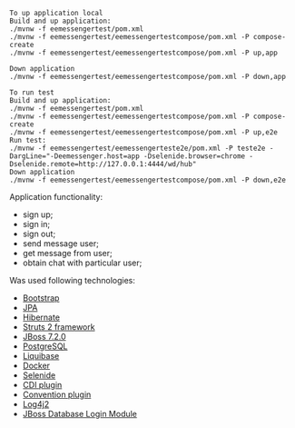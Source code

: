 ```shell script
To up application local 
Build and up application:
./mvnw -f eemessengertest/pom.xml
./mvnw -f eemessengertest/eemessengertestcompose/pom.xml -P compose-create
./mvnw -f eemessengertest/eemessengertestcompose/pom.xml -P up,app

Down application
./mvnw -f eemessengertest/eemessengertestcompose/pom.xml -P down,app

To run test 
Build and up application:
./mvnw -f eemessengertest/pom.xml
./mvnw -f eemessengertest/eemessengertestcompose/pom.xml -P compose-create
./mvnw -f eemessengertest/eemessengertestcompose/pom.xml -P up,e2e
Run test:
./mvnw -f eemessengertest/eemessengerteste2e/pom.xml -P teste2e -DargLine="-Deemessenger.host=app -Dselenide.browser=chrome -Dselenide.remote=http://127.0.0.1:4444/wd/hub"
Down application
./mvnw -f eemessengertest/eemessengertestcompose/pom.xml -P down,e2e
```
Application functionality:
- sign up;
- sign in;
- sign out;
- send message user;
- get message from user;
- obtain chat with particular user;
 
Was used following technologies:
- [Bootstrap]
- [JPA]
- [Hibernate]
- [Struts 2 framework]
- [JBoss 7.2.0]
- [PostgreSQL]
- [Liquibase]
- [Docker]
- [Selenide]
- [CDI plugin]
- [Convention plugin]
- [Log4j2]
- [JBoss Database Login Module]

<!--references-->
[Bootstrap]: https://getbootstrap.com/
[JPA]:https://docs.jboss.org/hibernate/jpa/2.2/api/javax/persistence/package-summary.html
[Hibernate]:https://docs.jboss.org/hibernate/orm/5.4/quickstart/html_single/#_the_hibernate_modules_artifacts
[Struts 2 framework]: https://struts.apache.org
[JBoss 7.2.0]: https://github.com/jboss-developer/jboss-eap-quickstarts
[PostgreSQL]: https://www.postgresql.org/docs/
[Convention plugin]:https://struts.apache.org/plugins/convention/
[Liquibase]:http://www.liquibase.org/documentation/
[Docker]: https://docs.docker.com/
[Selenide]: https://selenide.org/
[CDI plugin]: https://struts.apache.org/plugins/cdi/
[Log4j2]: https://logging.apache.org/log4j/2.x/
[JBoss Database Login Module]: https://access.redhat.com/documentation/en-us/red_hat_jboss_enterprise_application_platform/7.0/html-single/login_module_reference/index#database_login_module
